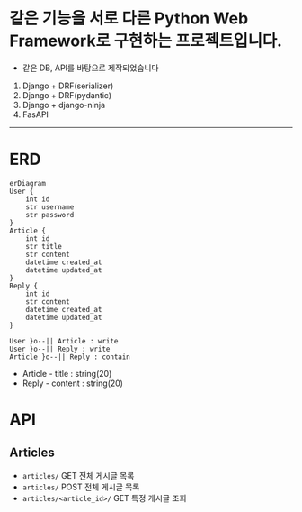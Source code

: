 # 같은 기능을 서로 다른 Python Web Framework로 구현하는 프로젝트입니다.
- 같은 DB, API를 바탕으로 제작되었습니다

1. Django + DRF(serializer)
2. Django + DRF(pydantic)
3. Django + django-ninja
4. FasAPI

---
# ERD
```mermaid
erDiagram
User {
    int id
    str username
    str password
}
Article {
    int id
    str title
    str content
    datetime created_at
    datetime updated_at
}
Reply {
    int id
    str content
    datetime created_at
    datetime updated_at
}

User }o--|| Article : write
User }o--|| Reply : write
Article }o--|| Reply : contain
```

- Article - title : string(20)
- Reply - content : string(20)

# API

## Articles
- `articles/` GET 전체 게시글 목록
- `articles/` POST 전체 게시글 목록
- `articles/<article_id>/` GET 특정 게시글 조회
